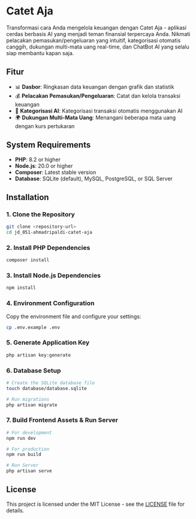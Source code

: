 # Catet Aja

Transformasi cara Anda mengelola keuangan dengan Catet Aja - aplikasi cerdas berbasis AI yang menjadi teman finansial terpercaya Anda. Nikmati pelacakan pemasukan/pengeluaran yang intuitif, kategorisasi otomatis canggih, dukungan multi-mata uang real-time, dan ChatBot AI yang selalu siap membantu kapan saja.

## Fitur

- 📊 **Dasbor**: Ringkasan data keuangan dengan grafik dan statistik
- 💰 **Pelacakan Pemasukan/Pengeluaran**: Catat dan kelola transaksi keuangan
- 🤖 **Kategorisasi AI**: Kategorisasi transaksi otomatis menggunakan AI
- 🌍 **Dukungan Multi-Mata Uang**: Menangani beberapa mata uang dengan kurs pertukaran


## System Requirements

- **PHP**: 8.2 or higher
- **Node.js**: 20.0 or higher
- **Composer**: Latest stable version
- **Database**: SQLite (default), MySQL, PostgreSQL, or SQL Server

## Installation

### 1. Clone the Repository

```bash
git clone <repository-url>
cd jd_051-ahmadripaldi-catet-aja
```

### 2. Install PHP Dependencies

```bash
composer install
```

### 3. Install Node.js Dependencies

```bash
npm install
```

### 4. Environment Configuration

Copy the environment file and configure your settings:

```bash
cp .env.example .env
```

### 5. Generate Application Key

```bash
php artisan key:generate
```

### 6. Database Setup

```bash
# Create the SQLite database file
touch database/database.sqlite

# Run migrations
php artisan migrate
```

### 7. Build Frontend Assets & Run Server

```bash
# For development
npm run dev

# For production
npm run build

# Run Server
php artisan serve
```

## License

This project is licensed under the MIT License - see the [LICENSE](LICENSE) file for details.
